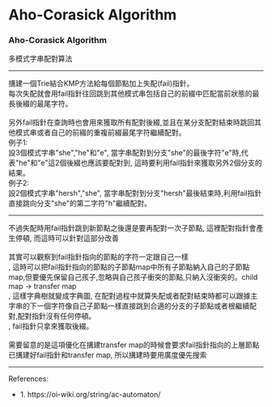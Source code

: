 # Aho-Corasick Algorithm

 <h3>Aho-Corasick Algorithm </h3>
 
 <p>
多模式字串配對算法
<hr>
搆建一個Trie結合KMP方法給每個節點加上失配(fail)指針。
<br>每次失配就會用fail指針往回跳到其他模式串包括自己的前綴中匹配當前狀態的最長後綴的最尾字符。
<br><br>另外fail指針在查詢時也會用來獲取所有配對後綴,並且在某分支配對結束時跳回其他模式串或者自己的前綴的重複前綴最尾字符繼續配對。
<br>例子1:
<br>設3個模式字串"she","he"和"e", 當字串配對到分支"she"的最後字符"e"時,代表"he"和"e"這2個後綴也應該要配對到, 這時要利用fail指針來獲取另外2個分支的結果。
<br>例子2:
<br>設2個模式字串"hersh","she", 當字串配對到分支"hersh"最後結束時,利用fail指針直接跳向分支"she"的第二字符"h"繼續配對。

<hr>
不過失配時用fail指針跳到新節點之後還是要再配對一次子節點, 這裡配對指針會產生停頓, 而這時可以針對這部分改善
<br><br>其實可以觀察到fail指針指向的節點的字符一定跟自己一樣
<br>, 這時可以把fail指針指向的節點的子節點map中所有子節點納入自己的子節點map,但要優先保留自己孩子,忽略與自己孩子衝突的節點,只納入沒衝突的。child map -> transfer map
<br>, 這樣字典樹就變成字典圖, 在配對過程中就算失配或者配對結束時都可以跟據主字串的下一個字符像自己子節點一樣直接跳到合適的分支的子節點或者根繼續配對,配對指針沒有任何停頓。
<br>, fail指針只拿來獲取後綴。
<br><br>需要留意的是這項優化在搆建transfer map的時候會要求fail指針指向的上層節點已搆建好fail指針和transfer map, 所以搆建時要用廣度優先搜索


<hr>
<div>References:</div>
<ul>
<li>1. https://oi-wiki.org/string/ac-automaton/</li>
</ul>
</p>
